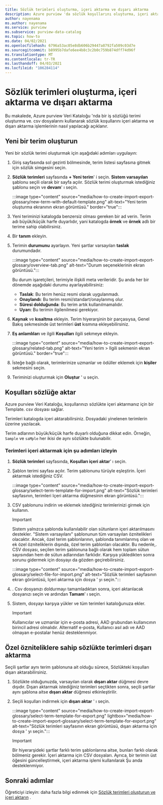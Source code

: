 ```yaml
---
title: Sözlük terimleri oluşturma, içeri aktarma ve dışarı aktarma
description: Azure purview 'da sözlük koşullarını oluşturma, içeri aktarma ve dışarı aktarma hakkında bilgi edinin.
author: nayenama
ms.author: nayenama
ms.service: purview
ms.subservice: purview-data-catalog
ms.topic: how-to
ms.date: 04/02/2021
ms.openlocfilehash: 6796a53ac05e8db606b29447a8792fa509c03d7e
ms.sourcegitcommit: b8995b7dafe6ee4b8c3c2b0c759b874dff74d96f
ms.translationtype: MT
ms.contentlocale: tr-TR
ms.lasthandoff: 04/03/2021
ms.locfileid: "106284114"
---
```

# <a name="how-to-create-import-and-export-glossary-terms"></a>Sözlük terimleri oluşturma, içeri aktarma ve dışarı aktarma

Bu makalede, Azure purview Veri Kataloğu 'nda bir iş sözlüğü terimi oluşturma ve. csv dosyalarını kullanarak sözlük koşullarını içeri aktarma ve dışarı aktarma işlemlerinin nasıl yapılacağı açıklanır.

## <a name="create-a-new-term"></a>Yeni bir terim oluşturun

Yeni bir sözlük terimi oluşturmak için aşağıdaki adımları uygulayın:

1. Giriş sayfasında sol gezinti bölmesinde, terim listesi sayfasına gitmek için sözlük simgesini seçin.

2. **Sözlük terimleri** sayfasında **+ Yeni terim**' i seçin. **Sistem varsayılan** şablonu seçili olarak bir sayfa açılır. Sözlük terimi oluşturmak istediğiniz şablonu seçin ve **devam**' ı seçin.

   :::image type="content" source="media/how-to-create-import-export-glossary/new-term-with-default-template.png" alt-text="Yeni terim oluşturma ekranının ekran görüntüsü." border="true":::

3. Yeni teriminizi katalogda benzersiz olması gereken bir ad verin. Terim adı büyük/küçük harfe duyarlıdır, yani katalogda **örnek** ve **örnek** adlı bir terime sahip olabilirsiniz.

4. Bir **tanım** ekleyin.

5. Terimin **durumunu** ayarlayın. Yeni şartlar varsayılan **taslak** durumundadır.

   :::image type="content" source="media/how-to-create-import-export-glossary/overview-tab.png" alt-text="Durum seçeneklerinin ekran görüntüsü.":::

   Bu durum işaretçileri, terimiyle ilişkili meta verileridir. Şu anda her bir dönemde aşağıdaki durumu ayarlayabilirsiniz:

   - **Taslak**: Bu terim henüz resmi olarak uygulanmadı.
   - **Onaylandı**: Bu terim resmi/standart/onaylanmış olur.
   - **Süresi dolduğunda**: Bu terim artık kullanılmamalıdır.
   - **Uyarı**: Bu terimin ilgilenilmesi gerekiyor.

6. **Kaynak** ve **kısaltma** ekleyin. Terim hiyerarşinin bir parçasıysa, Genel Bakış sekmesinde üst terimleri **üst** kısmına ekleyebilirsiniz.

7. **Eş anlamlıları** ve ilgili **Koşulları** ilgili sekmeye ekleyin.

   :::image type="content" source="media/how-to-create-import-export-glossary/related-tab.png" alt-text="Yeni terim > Ilgili sekmenin ekran görüntüsü." border="true":::

8. İsteğe bağlı olarak, terimlerinize uzmanlar ve ödüller eklemek için **kişiler** sekmesini seçin.

9. Teriminizi oluşturmak için **Oluştur** ' u seçin.

## <a name="import-terms-into-the-glossary"></a>Koşulları sözlüğe aktar

Azure purview Veri Kataloğu, koşullarınızı sözlükte içeri aktarmanız için bir Template. csv dosyası sağlar.

Terimleri katalogda içeri aktarabilirsiniz. Dosyadaki yinelenen terimlerin üzerine yazılacak.

Terim adlarının büyük/küçük harfe duyarlı olduğuna dikkat edin. Örneğin, `Sample` ve `saMple` her ikisi de aynı sözlükte bulunabilir.

### <a name="to-import-terms-follow-these-steps"></a>Terimleri içeri aktarmak için şu adımları izleyin

1. **Sözlük terimleri** sayfasında, **Koşulları içeri aktar**' ı seçin.

2. Şablon terimi sayfası açılır. Terim şablonunu türüyle eşleştirin. İçeri aktarmak istediğiniz CSV.

   :::image type="content" source="media/how-to-create-import-export-glossary/select-term-template-for-import.png" alt-text="Sözlük terimleri sayfasının, terimleri Içeri aktarma düğmesinin ekran görüntüsü.":::

3. CSV şablonunu indirin ve eklemek istediğiniz terimlerinizi girmek için kullanın.

   > [!Important]
   > Sistem yalnızca şablonda kullanılabilir olan sütunların içeri aktarılmasını destekler. "Sistem varsayılanı" şablonunun tüm varsayılan öznitelikleri olacaktır.
   > Ancak, özel terim şablonlarının, şablonda tanımlanmış olan ve ek özel özniteliklerin dışında, özel terim şablonları olacaktır. Bu nedenle,. CSV dosyası, seçilen terim şablonuna bağlı olarak hem toplam sütun sayısından hem de sütun adlarından farklıdır. Karşıya yükledikten sonra sorunu gidermek için dosyayı da gözden geçirebilirsiniz.

   :::image type="content" source="media/how-to-create-import-export-glossary/select-file-for-import.png" alt-text="Sözlük terimleri sayfasının ekran görüntüsü, Içeri aktarma için dosya ' yı seçin.":::

4. . Csv dosyanızı doldurmayı tamamladıktan sonra, içeri aktarılacak dosyanızı seçin ve ardından **Tamam**' ı seçin.

5. Sistem, dosyayı karşıya yükler ve tüm terimleri kataloğunuza ekler.
 
   > [!Important]
   > Kullanıcılar ve uzmanlar için e-posta adresi, AAD grubundan kullanıcının birincil adresi olmalıdır. Alternatif e-posta, Kullanıcı asıl adı ve AAD olmayan e-postalar henüz desteklenmiyor. 

## <a name="export-terms-from-glossary-with-custom-attributes"></a>Özel özniteliklere sahip sözlükte terimleri dışarı aktarma

Seçili şartlar aynı terim şablonuna ait olduğu sürece, Sözlükteki koşulları dışarı aktarabilirsiniz.

1. Sözlükte olduğunuzda, varsayılan olarak **dışarı aktar** düğmesi devre dışıdır. Dışarı aktarmak istediğiniz terimleri seçtikten sonra, seçili şartlar aynı şablona aitse **dışarı aktar** düğmesi etkinleştirilir.

2. Seçili koşulları indirmek için **dışarı aktar** ' ı seçin.

   :::image type="content" source="media/how-to-create-import-export-glossary/select-term-template-for-export.png" lightbox="media/how-to-create-import-export-glossary/select-term-template-for-export.png" alt-text="Sözlük terimleri sayfasının ekran görüntüsü, dışarı aktarma için dosya ' yı seçin.":::

   > [!Important]
   > Bir hiyerarşideki şartlar farklı terim şablonlarına aitse, bunları farklı olarak bölmeniz gerekir. İçeri aktarma için CSV dosyaları. Ayrıca, bir terimin üst öğesini güncelleştirmek, içeri aktarma işlemi kullanılarak Şu anda desteklenmiyor.

## <a name="next-steps"></a>Sonraki adımlar

Öğreticiyi izleyin: daha fazla bilgi edinmek için [Sözlük terimleri oluşturun ve içeri aktarın](tutorial-import-create-glossary-terms.md) .
